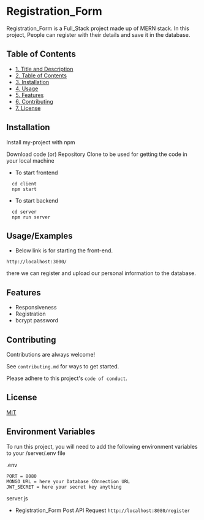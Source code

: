 
# Registration_Form

Registration_Form is a Full_Stack project made up of MERN stack. In this project, People can register with their details and save it in the database.


## Table of Contents

- [1. Title and Description](#1-title-and-description)
- [2. Table of Contents](#2-table-of-contents)
- [3. Installation](#3-installation)
- [4. Usage](#4-usage)
- [5. Features](#5-features)
- [6. Contributing](#6-contributing)
- [7. License](#7-license)
## Installation

Install my-project with npm

Download code (or) Repository Clone to be used for getting the code in your local machine

- To start frontend

```
  cd client
  npm start
```

- To start backend

```
  cd server
  npm run server
```
    
## Usage/Examples

- Below link is for starting the front-end.
```
http://localhost:3000/
```
 there we can register and upload our personal information to the database.



## Features

- Responsiveness
- Registration
- bcrypt password


## Contributing

Contributions are always welcome!

See `contributing.md` for ways to get started.

Please adhere to this project's `code of conduct`.


## License

[MIT](https://choosealicense.com/licenses/mit/)


## Environment Variables

To run this project, you will need to add the following environment variables to your /server/.env file

.env
```
PORT = 8080
MONGO_URL = here your Database COnnection URL
JWT_SECRET = here your secret key anything
```

server.js
- Registration_Form Post API Request
`http://localhost:8080/register`

